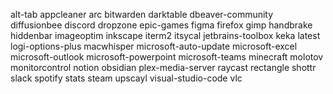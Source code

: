 alt-tab
appcleaner
arc
bitwarden
darktable
dbeaver-community
diffusionbee
discord
dropzone
epic-games
figma
firefox
gimp
handbrake
hiddenbar
imageoptim
inkscape
iterm2
itsycal
jetbrains-toolbox
keka
latest
logi-options-plus
macwhisper
microsoft-auto-update
microsoft-excel
microsoft-outlook
microsoft-powerpoint
microsoft-teams
minecraft
molotov
monitorcontrol
notion
obsidian
plex-media-server
raycast
rectangle
shottr
slack
spotify
stats
steam
upscayl
visual-studio-code
vlc
